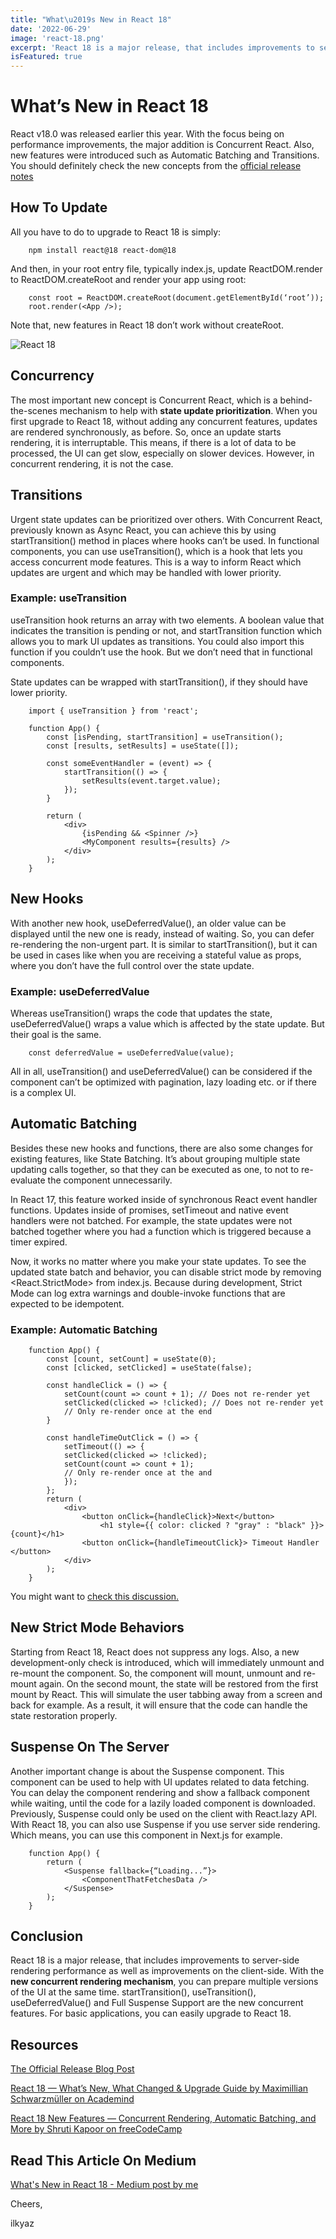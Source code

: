 ```yaml
---
title: "What\u2019s New in React 18"
date: '2022-06-29'
image: 'react-18.png'
excerpt: 'React 18 is a major release, that includes improvements to server-side rendering performance as well as improvements on the client-side. With the new concurrent rendering mechanism, you can prepare multiple versions of the UI at the same time. You can easily upgrade to React 18.'
isFeatured: true
---
```


# What’s New in React 18

React v18.0 was released earlier this year. With the focus being on performance improvements, the major addition is Concurrent React. Also, new features were introduced such as Automatic Batching and Transitions. You should definitely check the new concepts from the [official release notes](https://tr.reactjs.org/blog/2022/03/29/react-v18.html)

## How To Update

All you have to do to upgrade to React 18 is simply:

        npm install react@18 react-dom@18

And then, in your root entry file, typically index.js, update ReactDOM.render to ReactDOM.createRoot and render your app using root:

        const root = ReactDOM.createRoot(document.getElementById(‘root’));
        root.render(<App />);

Note that, new features in React 18 don’t work without createRoot.

![React 18](react-18.png)

## Concurrency

The most important new concept is Concurrent React, which is a behind-the-scenes mechanism to help with **state update prioritization**. When you first upgrade to React 18, without adding any concurrent features, updates are rendered synchronously, as before. So, once an update starts rendering, it is interruptable. This means, if there is a lot of data to be processed, the UI can get slow, especially on slower devices. However, in concurrent rendering, it is not the case.

## Transitions

Urgent state updates can be prioritized over others. With Concurrent React, previously known as Async React, you can achieve this by using startTransition() method in places where hooks can’t be used. In functional components, you can use useTransition(), which is a hook that lets you access concurrent mode features. This is a way to inform React which updates are urgent and which may be handled with lower priority.

### Example: useTransition

useTransition hook returns an array with two elements. A boolean value that indicates the transition is pending or not, and startTransition function which allows you to mark UI updates as transitions. You could also import this function if you couldn’t use the hook. But we don’t need that in functional components.

State updates can be wrapped with startTransition(), if they should have lower priority.

        import { useTransition } from 'react';

        function App() {
            const [isPending, startTransition] = useTransition();
            const [results, setResults] = useState([]);

            const someEventHandler = (event) => {
                startTransition(() => {
                    setResults(event.target.value);
                });
            }

            return (
                <div>
                    {isPending && <Spinner />}
                    <MyComponent results={results} />
                </div>
            );
        }

## New Hooks

With another new hook, useDeferredValue(), an older value can be displayed until the new one is ready, instead of waiting. So, you can defer re-rendering the non-urgent part. It is similar to startTransition(), but it can be used in cases like when you are receiving a stateful value as props, where you don’t have the full control over the state update.

### Example: useDeferredValue

Whereas useTransition() wraps the code that updates the state, useDeferredValue() wraps a value which is affected by the state update. But their goal is the same.

        const deferredValue = useDeferredValue(value);

All in all, useTransition() and useDeferredValue() can be considered if the component can’t be optimized with pagination, lazy loading etc. or if there is a complex UI.

## Automatic Batching

Besides these new hooks and functions, there are also some changes for existing features, like State Batching. It’s about grouping multiple state updating calls together, so that they can be executed as one, to not to re-evaluate the component unnecessarily.

In React 17, this feature worked inside of synchronous React event handler functions. Updates inside of promises, setTimeout and native event handlers were not batched. For example, the state updates were not batched together where you had a function which is triggered because a timer expired.

Now, it works no matter where you make your state updates. To see the updated state batch and behavior, you can disable strict mode by removing <React.StrictMode> from index.js. Because during development, Strict Mode can log extra warnings and double-invoke functions that are expected to be idempotent.

### Example: Automatic Batching

        function App() {
            const [count, setCount] = useState(0);
            const [clicked, setClicked] = useState(false);

            const handleClick = () => {
                setCount(count => count + 1); // Does not re-render yet
                setClicked(clicked => !clicked); // Does not re-render yet
                // Only re-render once at the end
            }

            const handleTimeOutClick = () => {
                setTimeout(() => {
                setClicked(clicked => !clicked);
                setCount(count => count + 1);
                // Only re-render once at the and﻿
                });
            };
            return (
                <div>
                    <button onClick={handleClick}>Next</button>
                        <h1 style={{ color: clicked ? "gray" : "black" }}>{count}</h1>
                    <button onClick={handleTimeoutClick}> Timeout Handler </button>
                </div>
            );
        }

You might want to [check this discussion.](https://github.com/reactwg/react-18/discussions/21)

## New Strict Mode Behaviors

Starting from React 18, React does not suppress any logs. Also, a new development-only check is introduced, which will immediately unmount and re-mount the component. So, the component will mount, unmount and re-mount again. On the second mount, the state will be restored from the first mount by React. This will simulate the user tabbing away from a screen and back for example. As a result, it will ensure that the code can handle the state restoration properly.

## Suspense On The Server

Another important change is about the Suspense component. This component can be used to help with UI updates related to data fetching. You can delay the component rendering and show a fallback component while waiting, until the code for a lazily loaded component is downloaded. Previously, Suspense could only be used on the client with React.lazy API. With React 18, you can also use Suspense if you use server side rendering. Which means, you can use this component in Next.js for example.

        function App() {
            return (
                <Suspense fallback={“Loading...”}>
                    <ComponentThatFetchesData />
                </Suspense>
            );
        }

## Conclusion

React 18 is a major release, that includes improvements to server-side rendering performance as well as improvements on the client-side. With the **new concurrent rendering mechanism**, you can prepare multiple versions of the UI at the same time. startTransition(), useTransition(), useDeferredValue() and Full Suspense Support are the new concurrent features. For basic applications, you can easily upgrade to React 18.

## Resources

[The Official Release Blog Post](https://tr.reactjs.org/blog/2022/03/29/react-v18.html)

[React 18 — What’s New, What Changed & Upgrade Guide by Maximillian Schwarzmüller on Academind](https://www.youtube.com/watch?v=N0DhCV_-Qbg&ab_channel=Academind)

[React 18 New Features — Concurrent Rendering, Automatic Batching, and More by Shruti Kapoor on freeCodeCamp](https://www.freecodecamp.org/news/react-18-new-features/)

## Read This Article On Medium

[What's New in React 18 - Medium post by me](https://medium.com/@ilkyaz.arabaci/whats-new-in-react-18-b98c9c2b0f76)

Cheers,

ilkyaz
